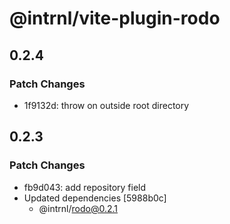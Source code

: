 # @intrnl/vite-plugin-rodo

## 0.2.4

### Patch Changes

- 1f9132d: throw on outside root directory

## 0.2.3

### Patch Changes

- fb9d043: add repository field
- Updated dependencies [5988b0c]
  - @intrnl/rodo@0.2.1
